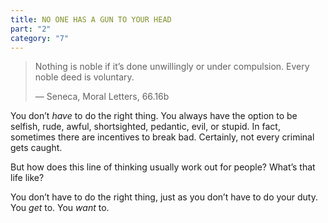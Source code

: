 ```yaml
---
title: NO ONE HAS A GUN TO YOUR HEAD
part: "2"
category: "7"
---
```


> Nothing is noble if it’s done unwillingly or under compulsion. Every noble deed is voluntary.
>
> — Seneca, Moral Letters, 66.16b

You don’t _have_ to do the right thing. You always have the option to be selfish, rude, awful, shortsighted, pedantic, evil, or stupid. In fact, sometimes there are incentives to break bad. Certainly, not every criminal gets caught.

But how does this line of thinking usually work out for people? What’s that life like?

You don’t have to do the right thing, just as you don’t have to do your duty. You _get_ to. You _want_ to.
